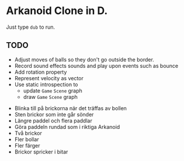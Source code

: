# Arkanoid Clone in D.

Just type `dub` to run.

## TODO
- Adjust moves of balls so they don't go outside the border.
- Record sound effects sounds and play upon events such as bounce
- Add rotation property
- Represent velocity as vector
- Use static introspection to
  - update `Game` `Scene` graph
  - draw `Game` `Scene` graph
+ Blinka till på brickorna när det träffas av bollen
+ Sten brickor som inte går sönder
+ Längre paddel och flera paddlar
+ Göra paddeln rundad som i riktiga Arkanoid
+ Två brickor
+ Fler bollar
+ Fler färger
+ Brickor spricker i bitar

<!-- Local Variables: -->
<!-- gptel-model: grok-beta -->
<!-- gptel--backend-name: "xAI" -->
<!-- gptel--bounds: nil -->
<!-- End: -->
